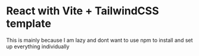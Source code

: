 # React with Vite + TailwindCSS template

This is mainly because I am lazy and dont want to use npm to install and set up everything individually